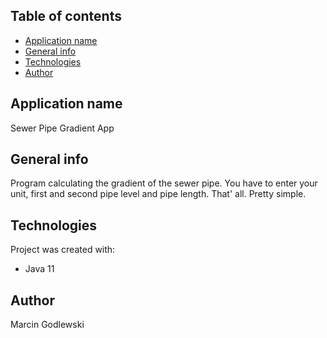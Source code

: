 ## Table of contents
* [Application name](#application-name)
* [General info](#general-info)
* [Technologies](#technologies)
* [Author](#author)

## Application name
Sewer Pipe Gradient App

## General info
Program calculating the gradient of the sewer pipe.
You have to enter your unit, first and second pipe level and pipe length.
That' all. Pretty simple.
	
## Technologies
Project was created with:
* Java 11

## Author
Marcin Godlewski
